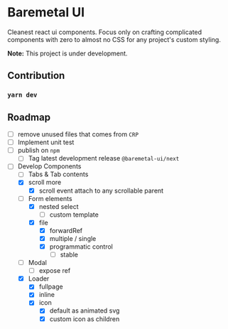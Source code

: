 # Baremetal UI

Cleanest react ui components. Focus only on crafting complicated components with zero to almost no CSS for any project's custom styling.

**Note:** This project is under development.



## Contribution

### `yarn dev`



## Roadmap

- [ ] remove unused files that comes from `CRP`
- [ ] Implement unit test
- [ ] publish on `npm`
  - [ ] Tag latest development release `@baremetal-ui/next` 
- [ ] Develop Components
  - [ ] Tabs & Tab contents
  - [x] scroll more
    - [x] scroll event attach to any scrollable parent
  - [ ] Form elements
    - [x] nested select
      - [ ] custom template
    - [x] file
      - [x] forwardRef
      - [x] multiple / single
      - [x] programmatic control
        - [ ] stable
  - [ ] Modal
    - [ ] expose ref
  - [x] Loader
    - [x] fullpage
    - [x] inline
    - [x] icon
      - [x] default  as animated svg
      - [x] custom icon as children
